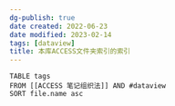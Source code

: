 ```yaml
---
dg-publish: true
date created: 2022-06-23
date modified: 2023-02-14
tags: [dataview]
title: 本库ACCESS文件夹索引的索引
---
```


```dataview
TABLE tags
FROM [[ACCESS 笔记组织法]] AND #dataview
SORT file.name asc
```
